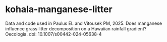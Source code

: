 # kohala-manganese-litter
Data and code used in Paulus EL and Vitousek PM, 2025. Does manganese influence grass litter decomposition on a Hawaiian rainfall gradient? Oecologia. doi: 10.1007/s00442-024-05638-4
